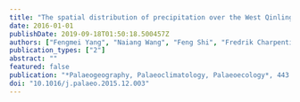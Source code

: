 ```yaml
---
title: "The spatial distribution of precipitation over the West Qinling region, China, AD 1470--2000"
date: 2016-01-01
publishDate: 2019-09-18T01:50:18.500457Z
authors: ["Fengmei Yang", "Naiang Wang", "Feng Shi", "Fredrik Charpentier Ljungqvist", "Sen Zhao", "Ting Liu"]
publication_types: ["2"]
abstract: ""
featured: false
publication: "*Palaeogeography, Palaeoclimatology, Palaeoecology*, 443:278-285"
doi: "10.1016/j.palaeo.2015.12.003"
---
```


